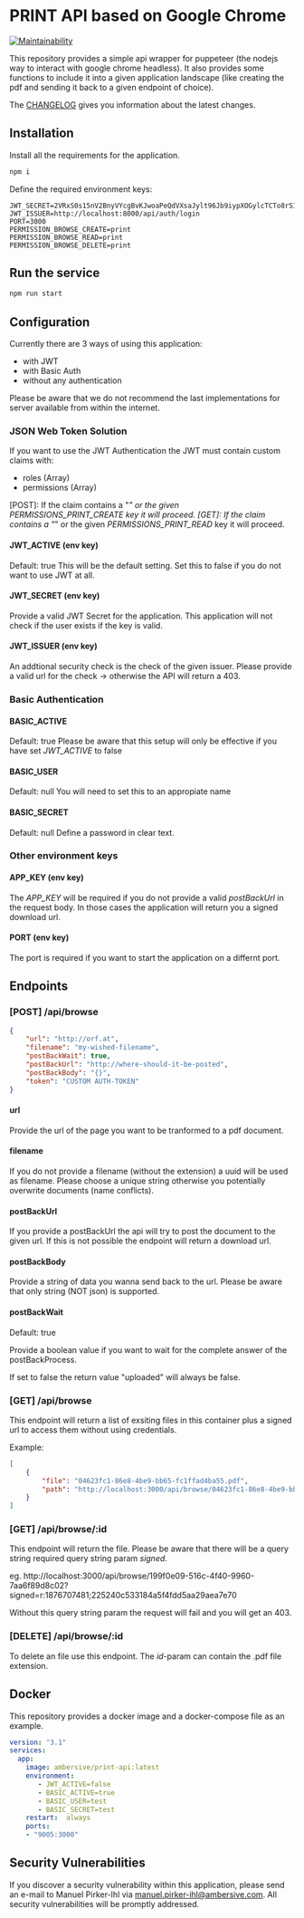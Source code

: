 # PRINT API based on Google Chrome

[![Maintainability](https://api.codeclimate.com/v1/badges/c1f89cb8d7f346b1d4c4/maintainability)](https://codeclimate.com/github/AMBERSIVE/print-api/maintainability)

This repository provides a simple api wrapper for puppeteer (the nodejs way to interact with google chrome headless). It also provides some functions to include it into a given application landscape (like creating the pdf and sending it back to a given endpoint of choice).

The [CHANGELOG](CHANGELOG.md) gives you information about the latest changes.

## Installation

Install all the requirements for the application.

```bash
npm i
```

Define the required environment keys:

```
JWT_SECRET=2VRxS0s15nV2BnyVYcgBvKJwoaPeQdVXsaJylt96Jb9iypXOGylcTCTo8rS1E7Mk
JWT_ISSUER=http://localhost:8000/api/auth/login
PORT=3000
PERMISSION_BROWSE_CREATE=print
PERMISSION_BROWSE_READ=print
PERMISSION_BROWSE_DELETE=print
```

## Run the service

```bash
npm run start 
```

## Configuration

Currently there are 3 ways of using this application:
- with JWT
- with Basic Auth
- without any authentication

Please be aware that we do not recommend the last implementations for server available from within the internet.

### JSON Web Token Solution

If you want to use the JWT Authentication the JWT must contain custom claims with:
- roles (Array)
- permissions (Array)

[POST]: If the claim contains a "*" or the given *PERMISSIONS_PRINT_CREATE* key it will proceed.
[GET]: If the claim contains a "*" or the given *PERMISSIONS_PRINT_READ* key it will proceed.

#### JWT_ACTIVE (env key)

Default: true
This will be the default setting. Set this to false if you do not want to use JWT at all.

#### JWT_SECRET (env key)

Provide a valid JWT Secret for the application. This application will not check if the user exists if the key is valid.

#### JWT_ISSUER (env key)

An addtional security check is the check of the given issuer. Please provide a valid url for the check -> otherwise the API will return a 403.

### Basic Authentication

#### BASIC_ACTIVE
Default: true
Please be aware that this setup will only be effective if you have set *JWT_ACTIVE* to false

#### BASIC_USER
Default: null
You will need to set this to an appropiate name

#### BASIC_SECRET
Default: null
Define a password in clear text.

### Other environment keys 

#### APP_KEY (env key)

The *APP_KEY* will be required if you do not provide a valid *postBackUrl* in the request body. In those cases the application will return you a signed download url.

#### PORT (env key)

The port is required if you want to start the application on a differnt port.

## Endpoints
### [POST] /api/browse

```json
{
    "url": "http://orf.at",
    "filename": "my-wished-filename",
    "postBackWait": true,
    "postBackUrl": "http://where-should-it-be-posted",
    "postBackBody": "{}",
    "token": "CUSTOM AUTH-TOKEN"
}
```

#### url

Provide the url of the page you want to be tranformed to a pdf document.

#### filename

If you do not provide a filename (without the extension) a uuid will be used as filename. Please choose a unique string otherwise you potentially overwrite documents (name conflicts).

#### postBackUrl

If you provide a postBackUrl the api will try to post the document to the given url. If this is not possible the endpoint will return a download url.

#### postBackBody

Provide a string of data you wanna send back to the url. Please be aware that only string (NOT json) is supported.

#### postBackWait
Default: true

Provide a boolean value if you want to wait for the complete answer of the postBackProcess.

If set to false the return value "uploaded" will always be false. 

### [GET] /api/browse

This endpoint will return a list of exsiting files in this container plus a signed url to access them without using credentials. 

Example:

```json
[
    {
        "file": "04623fc1-86e8-4be9-bb65-fc1ffad4ba55.pdf",
        "path": "http://localhost:3000/api/browse/04623fc1-86e8-4be9-bb65-fc1ffad4ba55?signed=r:3026092917;4776ee8a2c9cb3ace3770e3b276b174c"
    }
]
```

### [GET] /api/browse/:id

This endpoint will return the file. Please be aware that there will be a query string required query string param *signed*.

eg. http://localhost:3000/api/browse/199f0e09-516c-4f40-9960-7aa6f89d8c02?signed=r:1876707481;225240c533184a5f4fdd5aa29aea7e70

Without this query string param the request will fail and you will get an 403.

### [DELETE] /api/browse/:id

To delete an file use this endpoint. 
The *id*-param can contain the .pdf file extension.

## Docker
This repository provides a docker image and a docker-compose file as an example.

```yml
version: "3.1"
services:
  app: 
    image: ambersive/print-api:latest
    environment: 
       - JWT_ACTIVE=false
       - BASIC_ACTIVE=true
       - BASIC_USER=test
       - BASIC_SECRET=test
    restart:  always
    ports:
    - "9005:3000"
```

## Security Vulnerabilities

If you discover a security vulnerability within this application, please send an e-mail to Manuel Pirker-Ihl via [manuel.pirker-ihl@ambersive.com](mailto:manuel.pirker-ihl@ambersive.com). All security vulnerabilities will be promptly addressed.
